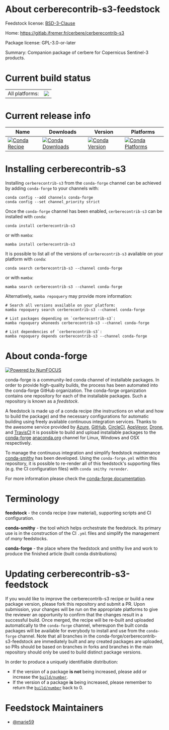 About cerberecontrib-s3-feedstock
=================================

Feedstock license: [BSD-3-Clause](https://github.com/conda-forge/cerberecontrib-s3-feedstock/blob/main/LICENSE.txt)

Home: https://gitlab.ifremer.fr/cerbere/cerberecontrib-s3

Package license: GPL-3.0-or-later

Summary: Companion package of cerbere for Copernicus Sentinel-3 products.

Current build status
====================


<table><tr><td>All platforms:</td>
    <td>
      <a href="https://dev.azure.com/conda-forge/feedstock-builds/_build/latest?definitionId=18614&branchName=main">
        <img src="https://dev.azure.com/conda-forge/feedstock-builds/_apis/build/status/cerberecontrib-s3-feedstock?branchName=main">
      </a>
    </td>
  </tr>
</table>

Current release info
====================

| Name | Downloads | Version | Platforms |
| --- | --- | --- | --- |
| [![Conda Recipe](https://img.shields.io/badge/recipe-cerberecontrib--s3-green.svg)](https://anaconda.org/conda-forge/cerberecontrib-s3) | [![Conda Downloads](https://img.shields.io/conda/dn/conda-forge/cerberecontrib-s3.svg)](https://anaconda.org/conda-forge/cerberecontrib-s3) | [![Conda Version](https://img.shields.io/conda/vn/conda-forge/cerberecontrib-s3.svg)](https://anaconda.org/conda-forge/cerberecontrib-s3) | [![Conda Platforms](https://img.shields.io/conda/pn/conda-forge/cerberecontrib-s3.svg)](https://anaconda.org/conda-forge/cerberecontrib-s3) |

Installing cerberecontrib-s3
============================

Installing `cerberecontrib-s3` from the `conda-forge` channel can be achieved by adding `conda-forge` to your channels with:

```
conda config --add channels conda-forge
conda config --set channel_priority strict
```

Once the `conda-forge` channel has been enabled, `cerberecontrib-s3` can be installed with `conda`:

```
conda install cerberecontrib-s3
```

or with `mamba`:

```
mamba install cerberecontrib-s3
```

It is possible to list all of the versions of `cerberecontrib-s3` available on your platform with `conda`:

```
conda search cerberecontrib-s3 --channel conda-forge
```

or with `mamba`:

```
mamba search cerberecontrib-s3 --channel conda-forge
```

Alternatively, `mamba repoquery` may provide more information:

```
# Search all versions available on your platform:
mamba repoquery search cerberecontrib-s3 --channel conda-forge

# List packages depending on `cerberecontrib-s3`:
mamba repoquery whoneeds cerberecontrib-s3 --channel conda-forge

# List dependencies of `cerberecontrib-s3`:
mamba repoquery depends cerberecontrib-s3 --channel conda-forge
```


About conda-forge
=================

[![Powered by
NumFOCUS](https://img.shields.io/badge/powered%20by-NumFOCUS-orange.svg?style=flat&colorA=E1523D&colorB=007D8A)](https://numfocus.org)

conda-forge is a community-led conda channel of installable packages.
In order to provide high-quality builds, the process has been automated into the
conda-forge GitHub organization. The conda-forge organization contains one repository
for each of the installable packages. Such a repository is known as a *feedstock*.

A feedstock is made up of a conda recipe (the instructions on what and how to build
the package) and the necessary configurations for automatic building using freely
available continuous integration services. Thanks to the awesome service provided by
[Azure](https://azure.microsoft.com/en-us/services/devops/), [GitHub](https://github.com/),
[CircleCI](https://circleci.com/), [AppVeyor](https://www.appveyor.com/),
[Drone](https://cloud.drone.io/welcome), and [TravisCI](https://travis-ci.com/)
it is possible to build and upload installable packages to the
[conda-forge](https://anaconda.org/conda-forge) [anaconda.org](https://anaconda.org/)
channel for Linux, Windows and OSX respectively.

To manage the continuous integration and simplify feedstock maintenance
[conda-smithy](https://github.com/conda-forge/conda-smithy) has been developed.
Using the ``conda-forge.yml`` within this repository, it is possible to re-render all of
this feedstock's supporting files (e.g. the CI configuration files) with ``conda smithy rerender``.

For more information please check the [conda-forge documentation](https://conda-forge.org/docs/).

Terminology
===========

**feedstock** - the conda recipe (raw material), supporting scripts and CI configuration.

**conda-smithy** - the tool which helps orchestrate the feedstock.
                   Its primary use is in the construction of the CI ``.yml`` files
                   and simplify the management of *many* feedstocks.

**conda-forge** - the place where the feedstock and smithy live and work to
                  produce the finished article (built conda distributions)


Updating cerberecontrib-s3-feedstock
====================================

If you would like to improve the cerberecontrib-s3 recipe or build a new
package version, please fork this repository and submit a PR. Upon submission,
your changes will be run on the appropriate platforms to give the reviewer an
opportunity to confirm that the changes result in a successful build. Once
merged, the recipe will be re-built and uploaded automatically to the
`conda-forge` channel, whereupon the built conda packages will be available for
everybody to install and use from the `conda-forge` channel.
Note that all branches in the conda-forge/cerberecontrib-s3-feedstock are
immediately built and any created packages are uploaded, so PRs should be based
on branches in forks and branches in the main repository should only be used to
build distinct package versions.

In order to produce a uniquely identifiable distribution:
 * If the version of a package **is not** being increased, please add or increase
   the [``build/number``](https://docs.conda.io/projects/conda-build/en/latest/resources/define-metadata.html#build-number-and-string).
 * If the version of a package **is** being increased, please remember to return
   the [``build/number``](https://docs.conda.io/projects/conda-build/en/latest/resources/define-metadata.html#build-number-and-string)
   back to 0.

Feedstock Maintainers
=====================

* [@marie59](https://github.com/marie59/)

